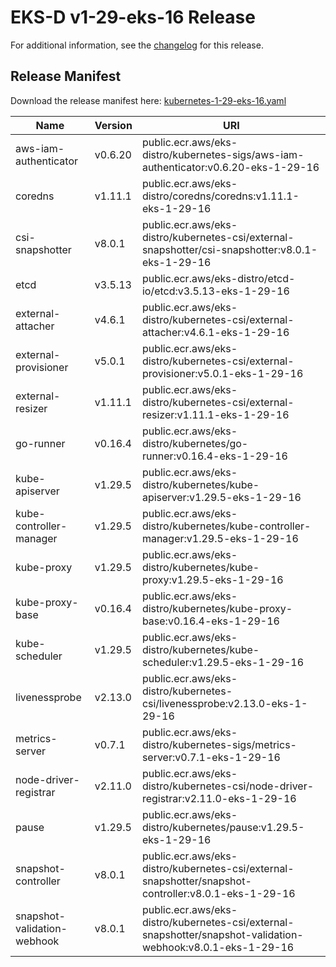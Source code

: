 # EKS-D v1-29-eks-16 Release

For additional information, see the [changelog](CHANGELOG-v1-29-eks-16.md) for this release.

## Release Manifest

Download the release manifest here: [kubernetes-1-29-eks-16.yaml](https://distro.eks.amazonaws.com/kubernetes-1-29/kubernetes-1-29-eks-16.yaml)

| Name | Version | URI |
|------|---------|-----|
| aws-iam-authenticator | v0.6.20 | public.ecr.aws/eks-distro/kubernetes-sigs/aws-iam-authenticator:v0.6.20-eks-1-29-16 |
| coredns | v1.11.1 | public.ecr.aws/eks-distro/coredns/coredns:v1.11.1-eks-1-29-16 |
| csi-snapshotter | v8.0.1 | public.ecr.aws/eks-distro/kubernetes-csi/external-snapshotter/csi-snapshotter:v8.0.1-eks-1-29-16 |
| etcd | v3.5.13 | public.ecr.aws/eks-distro/etcd-io/etcd:v3.5.13-eks-1-29-16 |
| external-attacher | v4.6.1 | public.ecr.aws/eks-distro/kubernetes-csi/external-attacher:v4.6.1-eks-1-29-16 |
| external-provisioner | v5.0.1 | public.ecr.aws/eks-distro/kubernetes-csi/external-provisioner:v5.0.1-eks-1-29-16 |
| external-resizer | v1.11.1 | public.ecr.aws/eks-distro/kubernetes-csi/external-resizer:v1.11.1-eks-1-29-16 |
| go-runner | v0.16.4 | public.ecr.aws/eks-distro/kubernetes/go-runner:v0.16.4-eks-1-29-16 |
| kube-apiserver | v1.29.5 | public.ecr.aws/eks-distro/kubernetes/kube-apiserver:v1.29.5-eks-1-29-16 |
| kube-controller-manager | v1.29.5 | public.ecr.aws/eks-distro/kubernetes/kube-controller-manager:v1.29.5-eks-1-29-16 |
| kube-proxy | v1.29.5 | public.ecr.aws/eks-distro/kubernetes/kube-proxy:v1.29.5-eks-1-29-16 |
| kube-proxy-base | v0.16.4 | public.ecr.aws/eks-distro/kubernetes/kube-proxy-base:v0.16.4-eks-1-29-16 |
| kube-scheduler | v1.29.5 | public.ecr.aws/eks-distro/kubernetes/kube-scheduler:v1.29.5-eks-1-29-16 |
| livenessprobe | v2.13.0 | public.ecr.aws/eks-distro/kubernetes-csi/livenessprobe:v2.13.0-eks-1-29-16 |
| metrics-server | v0.7.1 | public.ecr.aws/eks-distro/kubernetes-sigs/metrics-server:v0.7.1-eks-1-29-16 |
| node-driver-registrar | v2.11.0 | public.ecr.aws/eks-distro/kubernetes-csi/node-driver-registrar:v2.11.0-eks-1-29-16 |
| pause | v1.29.5 | public.ecr.aws/eks-distro/kubernetes/pause:v1.29.5-eks-1-29-16 |
| snapshot-controller | v8.0.1 | public.ecr.aws/eks-distro/kubernetes-csi/external-snapshotter/snapshot-controller:v8.0.1-eks-1-29-16 |
| snapshot-validation-webhook | v8.0.1 | public.ecr.aws/eks-distro/kubernetes-csi/external-snapshotter/snapshot-validation-webhook:v8.0.1-eks-1-29-16 |
